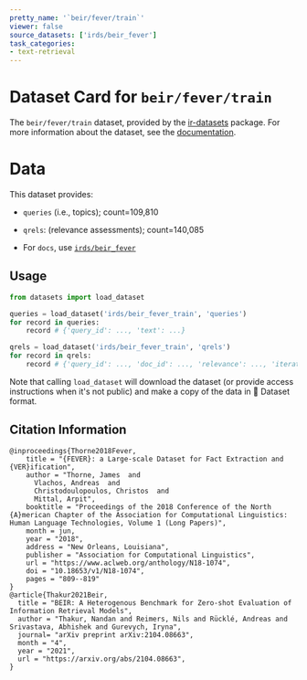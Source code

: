 ```yaml
---
pretty_name: '`beir/fever/train`'
viewer: false
source_datasets: ['irds/beir_fever']
task_categories:
- text-retrieval
---
```


# Dataset Card for `beir/fever/train`

The `beir/fever/train` dataset, provided by the [ir-datasets](https://ir-datasets.com/) package.
For more information about the dataset, see the [documentation](https://ir-datasets.com/beir#beir/fever/train).

# Data

This dataset provides:
 - `queries` (i.e., topics); count=109,810
 - `qrels`: (relevance assessments); count=140,085

 - For `docs`, use [`irds/beir_fever`](https://huggingface.co/datasets/irds/beir_fever)

## Usage

```python
from datasets import load_dataset

queries = load_dataset('irds/beir_fever_train', 'queries')
for record in queries:
    record # {'query_id': ..., 'text': ...}

qrels = load_dataset('irds/beir_fever_train', 'qrels')
for record in qrels:
    record # {'query_id': ..., 'doc_id': ..., 'relevance': ..., 'iteration': ...}

```

Note that calling `load_dataset` will download the dataset (or provide access instructions when it's not public) and make a copy of the
data in 🤗 Dataset format.

## Citation Information

```
@inproceedings{Thorne2018Fever,
    title = "{FEVER}: a Large-scale Dataset for Fact Extraction and {VER}ification",
    author = "Thorne, James  and
      Vlachos, Andreas  and
      Christodoulopoulos, Christos  and
      Mittal, Arpit",
    booktitle = "Proceedings of the 2018 Conference of the North {A}merican Chapter of the Association for Computational Linguistics: Human Language Technologies, Volume 1 (Long Papers)",
    month = jun,
    year = "2018",
    address = "New Orleans, Louisiana",
    publisher = "Association for Computational Linguistics",
    url = "https://www.aclweb.org/anthology/N18-1074",
    doi = "10.18653/v1/N18-1074",
    pages = "809--819"
}
@article{Thakur2021Beir,
  title = "BEIR: A Heterogenous Benchmark for Zero-shot Evaluation of Information Retrieval Models",
  author = "Thakur, Nandan and Reimers, Nils and Rücklé, Andreas and Srivastava, Abhishek and Gurevych, Iryna", 
  journal= "arXiv preprint arXiv:2104.08663",
  month = "4",
  year = "2021",
  url = "https://arxiv.org/abs/2104.08663",
}
```
